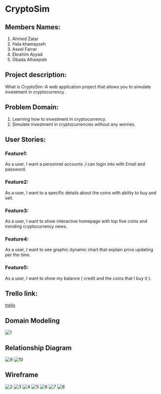 # CryptoSim

## Members Names:
1. Ahmed Zatar
2. Hala khamayseh
3. Aseel Farrar
4. Ebrahim Ayyad
5. Obada Alhawjreh

## Project description:
What is CryptoSim :A web application project that allows you to simulate investment in cryptocurrency .

## Problem Domain:

1. Learning how to investment in cryptocurrency.
2. Simulate investment in cryptocurrencies without any worries.

## User Stories:


### Feature1:
 As a user, I want a personnel accounts ,I can login into  with Email and password.
### Feature2:
 As a user, I want to a specific details about the coins with ability to buy and sell.
### Feature3:
 As a user, I want to show interactive homepage with top five coins and trending cryptocurrency news.
### Feature4:
 As a user, I want to see graphic dynamic chart that explain price  updating per the time.
### Feature5:
As a user, I want to show my balance ( credit and the coins that I buy it ).

## Trello link:
[trello](https://trello.com/b/T8db5O8H/cryptocurrency)

## Domain Modeling
![1](./wireframe/domaimodeling.png)

## Relationship Diagram

![9](./wireframe/table1.png)
![10](./wireframe/table2.png)


## Wireframe
![2](./wireframe/homepage.png)
![3](./wireframe/loginPage.png)
![4](./wireframe/registerPage.png)
![5](./wireframe/marketpage.png)
![6](./wireframe/tradePage.png)
![7](./wireframe/walletPage.png)
![8](./wireframe/aboutPage.png)




 




